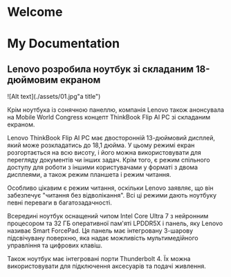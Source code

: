 # Welcome
# My Documentation

## Lenovo розробила ноутбук зі складаним 18-дюймовим екраном

![Alt text](./assets/01.jpg"a title")

Крім ноутбука із сонячною панеллю, компанія Lenovo також анонсувала на Mobile World Congress концепт ThinkBook Flip AI PC зі складаним екраном.

Lenovo ThinkBook Flip AI PC має двосторонній 13-дюймовий дисплей, який може розкладатись до 18,1 дюйма. У цьому режимі екран розгортається на всю висоту, і його можна використовувати для перегляду документів чи інших задач. Крім того, є режим спільного доступу для роботи з іншими користувачами у форматі з двома дисплеями, а також режим планшета і режим читання.

Особливо цікавим є режим читання, оскільки Lenovo заявляє, що він забезпечує "читання без відволікання". Всі ці режими дають ноутбуку певні переваги в багатозадачності.

Всередині ноутбук оснащений чипом Intel Core Ultra 7 з нейронним процесором та 32 ГБ оперативної пам'яті LPDDR5X і панель, яку Lenovo називає Smart ForcePad. Ця панель має інтегровану 3-шарову підсвічувану поверхню, яка надає можливість мультимедійного управління та цифрових клавіш.

Також ноутбук має інтегровані порти Thunderbolt 4. Їх можна використовувати для підключення аксесуарів та подачі живлення.